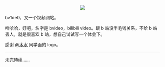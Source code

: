 <div align="center">
    <img src="https://i.loli.net/2019/08/07/ztiWr6HgLje3bGP.png"/>
</div>

bv1de0，又一个视频网站。

哈哈哈，好吧，名字是 bvideo，bilibili video。跟 b 站没半毛钱关系，不给 b 站丢人，就是很喜欢 b 站，想自己试试写一个体会下。

感谢 [@木水](没有链接) 同学画的 logo。

---

未完待续……
